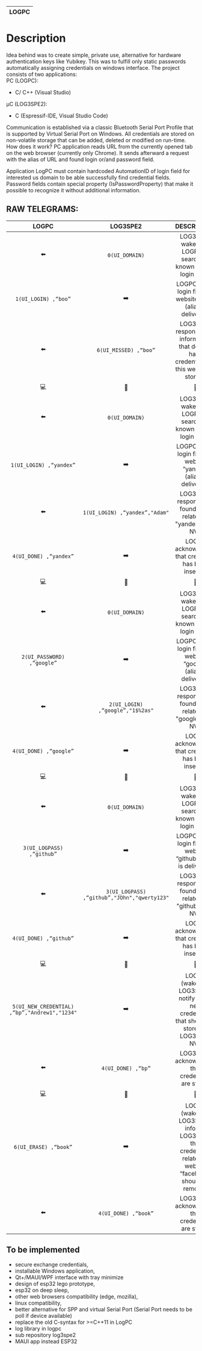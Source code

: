 | LOGPC |
| -------- |

# Description

Idea behind was to create simple, private use, alternative for hardware authentication keys like Yubikey. This was to fulfill only static passwords automatically assigning credentials on windows interface.
The project consists of two applications:   
PC (LOGPC):
- C/ C++ (Visual Studio) 

µC (LOG3SPE2):
- C (Espressif-IDE, Visual Studio Code)

Communication is established via a classic Bluetooth Serial Port Profile that is supported by Virtual Serial Port on Windows. All credentials are stored on non-volatile storage that can be added, deleted or modified on run-time.
How does it work?
PC application reads URL from the currently opened tab on the web browser (currently only Chrome).
It sends afterward a request with the alias of URL and found login or/and password field.

Application LogPC must contain hardcoded AutomationID of login field for interested us domain to be able successfully find credential fields. Password fields contain special property (IsPasswordProperty) that make it possible to recognize it without additional information.  


## RAW TELEGRAMS:

|          LOGPC             |        LOG3SPE2                       |          DESCRIPTION                                                                                          | 
| :---------------------:    | :-----------------------------------: | :-----------------------------------------------------------------------------------------------------------: | 
|        :arrow_left:        |             `0(UI_DOMAIN)`            | LOG3SPE2 wakes-up LOGPC to search for known url and login fields                                              |
|  `1(UI_LOGIN) ,“boo”`      |             :arrow_right:             | LOGPC found login field on website “boo” (alias is delivered)                                                 |
|        :arrow_left:        |       `6(UI_MISSED) ,“boo”`           | LOG3SPE2 response with information that doesn’t have credentials for this website in storage                  |
|:computer:|:iphone:|:scroll:|
|        :arrow_left:        |     `0(UI_DOMAIN)`                    | LOG3SPE2 wakes-up LOGPC to search for known url and login fields                                              |
| `1(UI_LOGIN) ,“yandex”`    |             :arrow_right:             | LOGPC found login field on website “yandex” (alias is delivered)                                              |
|        :arrow_left:        |    `1(UI_LOGIN) ,“yandex”,"Adam"`     | LOG3SPE2 respond with found login related to "yandex" from NVS                                                |
| `4(UI_DONE) ,“yandex”`     |             :arrow_right:             | LOGPC acknowledges that credential has been inserted                                                          |
|:computer:|:iphone:|:scroll:|
|        :arrow_left:        |     `0(UI_DOMAIN)`                    | LOG3SPE2 wakes-up LOGPC to search for known url and login fields                                              |
|`2(UI_PASSWORD) ,“google”`  |             :arrow_right:             | LOGPC found login field on website “google” (alias is delivered)                                              |
|        :arrow_left:        |    `2(UI_LOGIN) ,“google”,"1$%2as"`   | LOG3SPE2 respond with found login related to "google" from NVS                                                |
| `4(UI_DONE) ,“google”`     |             :arrow_right:             | LOGPC acknowledges that credential has been inserted                                                          |
|:computer:|:iphone:|:scroll:|
|        :arrow_left:        |     `0(UI_DOMAIN)`                    | LOG3SPE2 wakes-up LOGPC to search for known url and login fields                                              |
| `3(UI_LOGPASS) ,“github”`  |             :arrow_right:             | LOGPC found login field on website “github” (alias is delivered)                                              |
|        :arrow_left:        |  `3(UI_LOGPASS) ,“github”,"JOhn","qwerty123"`   | LOG3SPE2 respond with found login related to "github" from NVS                                      |
| `4(UI_DONE) ,“github”`     |             :arrow_right:             | LOGPC acknowledges that credential has been inserted                                                          |
|:computer:|:iphone:|:scroll:|
| `5(UI_NEW_CREDENTIAL) ,“bp”,"Andrew1","1234"` |    :arrow_right:   | LOGPC (wakes up LOG3SPE2) notify about new credentials that should be stored in LOG3SPE2 NVS                  |
|        :arrow_left:        | `4(UI_DONE) ,“bp”` | LOG3SPE2 acknowledges that credentials are stored                                                                                |
|:computer:|:iphone:|:scroll:|
| `6(UI_ERASE) ,“book”`      |             :arrow_right:             | LOGPC  (wakes up LOG3SPE2) informs LOG3SPE2 that credentials related to website “facebook” should be removed  |
|        :arrow_left:        |         `4(UI_DONE) ,“book”`          | LOG3SPE2 acknowledges that credentials are stored                                                             |

## To be implemented
* secure exchange credentials,
* installable Windows application,
* Qt+/MAUI/WPF interface with tray minimize
* design of esp32 lego prototype,
* esp32 on deep sleep,
* other web browsers compatibility (edge, mozilla),
* linux compatibility,
* better alternative for SPP and virtual Serial Port  (Serial Port needs to be poll if device available)
* replace the old C-syntax for >=C++11 in LogPC
* log library in logpc
* sub repository log3spe2
* MAUI app instead ESP32

